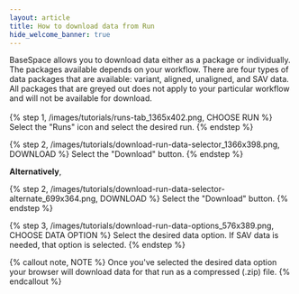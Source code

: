 ```yaml
---
layout: article
title: How to download data from Run
hide_welcome_banner: true
---
```


BaseSpace allows you to download data either as a package or individually. The packages available depends on your workflow. There are four types of data packages that are available:  variant, aligned, unaligned, and SAV data. All packages that are greyed out does not apply to your particular workflow and will not be available for download.
<br />
<br />
{% step 1, /images/tutorials/runs-tab_1365x402.png, CHOOSE RUN %}
Select the "Runs" icon and select the desired run.
{% endstep %}

{% step 2, /images/tutorials/download-run-data-selector_1366x398.png, DOWNLOAD %}
Select  the "Download" button.
{% endstep %}

**Alternatively**,

{% step 2, /images/tutorials/download-run-data-selector-alternate_699x364.png, DOWNLOAD %}
Select  the "Download" button.
{% endstep %}

{% step 3, /images/tutorials/download-run-data-options_576x389.png, CHOOSE DATA OPTION %}
Select the desired data option. If SAV data is needed, that option is selected.
{% endstep %}

{% callout note, NOTE %}
Once you've selected the desired data option your browser will download data for that run as a compressed (.zip) file.
{% endcallout %}